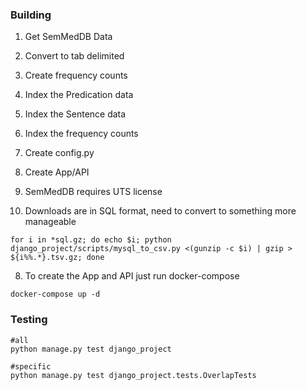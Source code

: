 ### Building

1. Get SemMedDB Data
2. Convert to tab delimited 
3. Create frequency counts
4. Index the Predication data
5. Index the Sentence data
6. Index the frequency counts
7. Create config.py 
8. Create App/API

1. SemMedDB requires UTS license

2. Downloads are in SQL format, need to convert to something more manageable

```
for i in *sql.gz; do echo $i; python django_project/scripts/mysql_to_csv.py <(gunzip -c $i) | gzip > ${i%%.*}.tsv.gz; done 
```

8. To create the App and API just run docker-compose

```
docker-compose up -d
```

### Testing

```
#all
python manage.py test django_project

#specific
python manage.py test django_project.tests.OverlapTests
```



